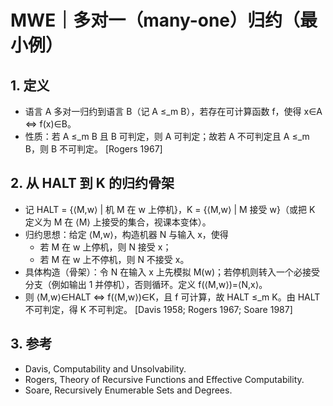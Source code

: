 # MWE｜多对一（many-one）归约（最小例）

## 1. 定义
- 语言 A 多对一归约到语言 B（记 A ≤_m B），若存在可计算函数 f，使得 x∈A ⇔ f(x)∈B。
- 性质：若 A ≤_m B 且 B 可判定，则 A 可判定；故若 A 不可判定且 A ≤_m B，则 B 不可判定。 [Rogers 1967]

## 2. 从 HALT 到 K 的归约骨架
- 记 HALT = {⟨M,w⟩ | 机 M 在 w 上停机}，K = {⟨M,w⟩ | M 接受 w}（或把 K 定义为 M 在 ⟨M⟩ 上接受的集合，视课本变体）。
- 归约思想：给定 ⟨M,w⟩，构造机器 N 与输入 x，使得
  - 若 M 在 w 上停机，则 N 接受 x；
  - 若 M 在 w 上不停机，则 N 不接受 x。
- 具体构造（骨架）：令 N 在输入 x 上先模拟 M(w)；若停机则转入一个必接受分支（例如输出 1 并停机），否则循环。定义 f(⟨M,w⟩)=⟨N,x⟩。
- 则 ⟨M,w⟩∈HALT ⇔ f(⟨M,w⟩)∈K，且 f 可计算，故 HALT ≤_m K。由 HALT 不可判定，得 K 不可判定。 [Davis 1958; Rogers 1967; Soare 1987]

## 3. 参考
- Davis, Computability and Unsolvability.
- Rogers, Theory of Recursive Functions and Effective Computability.
- Soare, Recursively Enumerable Sets and Degrees. 